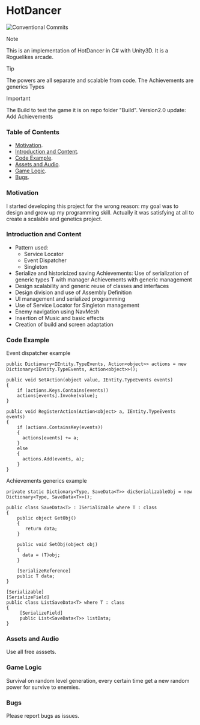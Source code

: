 # HotDancer
![Conventional Commits](https://img.shields.io/badge/version-4.0.0-green.svg)

<!---Link to the helpful section: [Link Text](#thisll-be-a-helpful-section-about-the-greek-letter-Θ). --->

> [!NOTE]
> This is an implementation of HotDancer in C# with Unity3D. It is a Roguelikes arcade.
>

> [!TIP]
> The powers are all separate and scalable from code.
> The Achievements are generics Types

> [!IMPORTANT]
> The Build to test the game it is on repo folder "Build".
> Version2.0 update: Add Achievements

### Table of Contents
* [Motivation](#motivation).
* [Introduction and Content](#introduction-and-content).
* [Code Example](#code-example).
* [Assets and Audio](#assets-and-audio).
* [Game Logic](#game-logic).
* [Bugs](#bugs).

### Motivation
I started developing this project for the wrong reason: my goal was to design and grow up my programming skill.
Actually it was satisfying at all to create a scalable and genetics project.

### Introduction and Content
* Pattern used:
  - Service Locator
  - Event Dispatcher
  - Singleton
* Serialize and historicized saving Achievements: Use of serialization of generic types T with manager Achievements with generic management
* Design scalability and generic reuse of classes and interfaces
* Design division and use of Assembly Definition
* UI management and serialized programming
* Use of Service Locator for Singleton management
* Enemy navigation using NavMesh
* Insertion of Music and basic effects
* Creation of build and screen adaptation

### Code Example
Event dispatcher example 
```
public Dictionary<IEntity.TypeEvents, Action<object>> actions = new Dictionary<IEntity.TypeEvents, Action<object>>();

public void SetAction(object value, IEntity.TypeEvents events)
{
    if (actions.Keys.Contains(events))
    actions[events].Invoke(value);
}

public void RegisterAction(Action<object> a, IEntity.TypeEvents events)
{
    if (actions.ContainsKey(events))
    {
      actions[events] += a;
    }
    else
    {
      actions.Add(events, a);
    }
}
```
Achievements generics example 
```
private static Dictionary<Type, SaveData<T>> dicSerializableObj = new Dictionary<Type, SaveData<T>>();

public class SaveData<T> : ISerializable where T : class
{
    public object GetObj()
    {
       return data;
    }

    public void SetObj(object obj)
    {
      data = (T)obj;
    }

    [SerializeReference]
    public T data;
}

[Serializable]
[SerializeField]
public class ListSaveData<T> where T : class
{
     [SerializeField]
     public List<SaveData<T>> listData;
}
```
### Assets and Audio

Use all free asssets.

### Game Logic

Survival on random level generation, every certain time get a new random power for survive to enemies. 

### Bugs

Please report bugs as issues.

